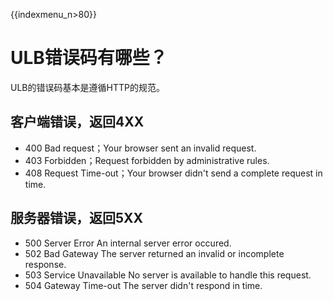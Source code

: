{{indexmenu_n>80}}


# ULB错误码有哪些？

ULB的错误码基本是遵循HTTP的规范。

## 客户端错误，返回4XX

* 400 Bad request；Your browser sent an invalid request.
* 403 Forbidden；Request forbidden by administrative rules.
* 408 Request Time-out；Your browser didn't send a complete request in time.

## 服务器错误，返回5XX

* 500 Server Error An internal server error occured.
* 502 Bad Gateway The server returned an invalid or incomplete response.
* 503 Service Unavailable No server is available to handle this request.
* 504 Gateway Time-out The server didn't respond in time.

